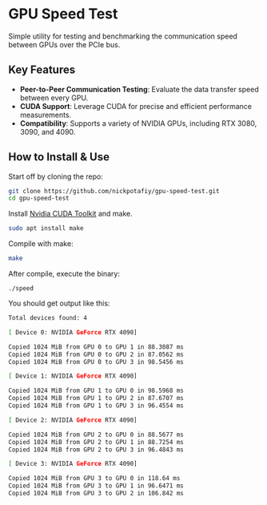 # GPU Speed Test

Simple utility for testing and benchmarking the communication speed between GPUs over the PCIe bus.

## Key Features

- **Peer-to-Peer Communication Testing**: Evaluate the data transfer speed between every GPU.
- **CUDA Support**: Leverage CUDA for precise and efficient performance measurements.
- **Compatibility**: Supports a variety of NVIDIA GPUs, including RTX 3080, 3090, and 4090.

## How to Install & Use

Start off by cloning the repo:

```bash
git clone https://github.com/nickpotafiy/gpu-speed-test.git
cd gpu-speed-test
```

Install [Nvidia CUDA Toolkit](https://developer.nvidia.com/cuda-toolkit) and make.

```bash
sudo apt install make
```

Compile with make:

```bash
make
```

After compile, execute the binary:

```code
./speed
```

You should get output like this:

```bash
Total devices found: 4

[ Device 0: NVIDIA GeForce RTX 4090]

Copied 1024 MiB from GPU 0 to GPU 1 in 88.3087 ms
Copied 1024 MiB from GPU 0 to GPU 2 in 87.0562 ms
Copied 1024 MiB from GPU 0 to GPU 3 in 98.5456 ms

[ Device 1: NVIDIA GeForce RTX 4090]

Copied 1024 MiB from GPU 1 to GPU 0 in 98.5968 ms
Copied 1024 MiB from GPU 1 to GPU 2 in 87.6707 ms
Copied 1024 MiB from GPU 1 to GPU 3 in 96.4554 ms

[ Device 2: NVIDIA GeForce RTX 4090]

Copied 1024 MiB from GPU 2 to GPU 0 in 88.5677 ms
Copied 1024 MiB from GPU 2 to GPU 1 in 88.7254 ms
Copied 1024 MiB from GPU 2 to GPU 3 in 96.4843 ms

[ Device 3: NVIDIA GeForce RTX 4090]

Copied 1024 MiB from GPU 3 to GPU 0 in 118.64 ms
Copied 1024 MiB from GPU 3 to GPU 1 in 96.6471 ms
Copied 1024 MiB from GPU 3 to GPU 2 in 106.842 ms
```